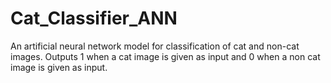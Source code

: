 # Cat_Classifier_ANN
An artificial neural network model for classification of cat and non-cat images. Outputs 1 when a cat image is given as input and 0 when a non cat image is given as input.

